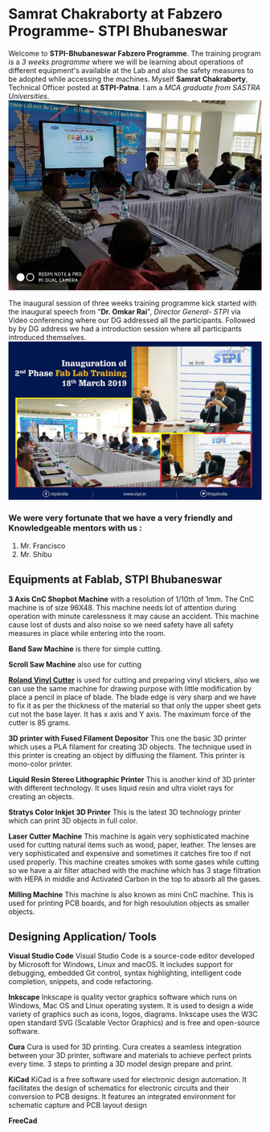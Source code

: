 # Samrat Chakraborty at Fabzero Programme- STPI Bhubaneswar
Welcome to **STPI-Bhubaneswar Fabzero Programme**. The training program is a _3 weeks programme_ where we will be learning about operations of different equipment's available at the Lab and also the safety measures to be adopted while accessing the machines. Myself **Samrat Chakraborty**, Technical Officer posted at **STPI-Patna**. I am a _MCA graduate from SASTRA Universities_.
![training image dated 18 March 2019](img/training18032019.jpg)

The inaugural session of three weeks training programme kick started with the inaugural speech from "**Dr. Omkar Rai**", _Director General- STPI_ via Video conferencing where our DG addressed all the participants. Followed by by DG address we had a introduction session where all participants introduced themselves.
![Inauguration Speech by DG-STPI](img/inaguration.jpg)
### We were very fortunate that we have a very friendly and Knowledgeable mentors with us :
1. Mr. Francisco 
2. Mr. Shibu

## Equipments at Fablab, STPI Bhubaneswar
 **3 Axis CnC Shopbot Machine** with a resolution of 1/10th of 1mm. The CnC machine is of size 96X48. This machine needs lot of attention during operation with minute carelessness it may cause an accident. This machine cause lost of dusts and also noise so we need safety have all safety measures in place while entering into the room.
 
 **Band Saw Machine** is there for simple cutting.
 
 **Scroll Saw Machine** also use for cutting
 
 [**Roland Vinyl Cutter**](vinylcutter.md) is used for cutting and preparing vinyl stickers, also we can use the same machine for drawing purpose with little modification by place a pencil in place of blade. The blade edge is very sharp and we have to fix it as per the thickness of the material so that only the upper sheet gets cut not the base layer. It has x axis and Y axis. The maximum force of the cutter is 85 grams.
 
 **3D printer with Fused Filament Depositor** This one the basic 3D printer which uses a PLA filament for creating 3D objects. The technique used in this printer is creating an object by diffusing the filament. This printer is mono-color printer.
 
 **Liquid Resin Stereo Lithographic Printer**  This is another kind of 3D printer with different technology. It uses liquid resin and ultra violet rays for creating an objects.
 
 **Stratys Color Inkjet 3D Printer** This is the latest 3D technology printer which can print 3D objects in full color.
 
 **Laser Cutter Machine** This machine is again very sophisticated machine used for cutting natural items such as wood, paper, leather. The lenses are very sophisticated and expensive and sometimes it catches fire too if not used properly. This machine creates smokes with some gases while cutting so we have a air filter attached with the machine which has 3 stage filtration with HEPA in middle and Activated Carbon in the top to absorb all the gases. 
 
 **Milling Machine** This machine is also known as mini CnC machine. This is used for printing PCB boards, and for high resoulution objects as smaller objects.
## Designing Application/ Tools 
**Visual Studio Code** Visual Studio Code is a source-code editor developed by Microsoft for Windows, Linux and macOS. It includes support for debugging, embedded Git control, syntax highlighting, intelligent code completion, snippets, and code refactoring.

**Inkscape** Inkscape is quality vector graphics software which runs on Windows, Mac OS and Linux operating system. It is used to design a wide variety of graphics such as icons, logos, diagrams. Inkscape uses the W3C open standard SVG (Scalable Vector Graphics) and is free and open-source software.

**Cura** Cura is used for 3D printing. Cura creates a seamless integration between your 3D printer, software and materials to achieve perfect prints every time. 3 steps to printing a 3D model design prepare and print.


**KiCad** KiCad is a free software used for electronic design automation. It facilitates the design of schematics for electronic circuits and their conversion to PCB designs. It features an integrated environment for schematic capture and PCB layout design


**FreeCad**